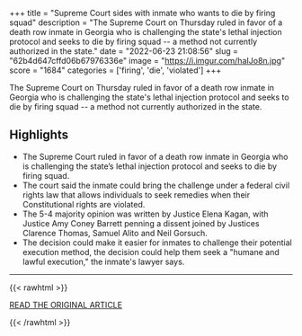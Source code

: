 +++
title = "Supreme Court sides with inmate who wants to die by firing squad"
description = "The Supreme Court on Thursday ruled in favor of a death row inmate in Georgia who is challenging the state's lethal injection protocol and seeks to die by firing squad -- a method not currently authorized in the state."
date = "2022-06-23 21:08:56"
slug = "62b4d647cffd06b67976336e"
image = "https://i.imgur.com/haIJo8n.jpg"
score = "1684"
categories = ['firing', 'die', 'violated']
+++

The Supreme Court on Thursday ruled in favor of a death row inmate in Georgia who is challenging the state's lethal injection protocol and seeks to die by firing squad -- a method not currently authorized in the state.

## Highlights

- The Supreme Court ruled in favor of a death row inmate in Georgia who is challenging the state’s lethal injection protocol and seeks to die by firing squad.
- The court said the inmate could bring the challenge under a federal civil rights law that allows individuals to seek remedies when their Constitutional rights are violated.
- The 5-4 majority opinion was written by Justice Elena Kagan, with Justice Amy Coney Barrett penning a dissent joined by Justices Clarence Thomas, Samuel Alito and Neil Gorsuch.
- The decision could make it easier for inmates to challenge their potential execution method, the decision could help them seek a "humane and lawful execution," the inmate's lawyer says.

---

{{< rawhtml >}}
  <p class="article-category">
    <a target="_blank" href="https://www.cnn.com/2022/06/23/politics/supreme-court-death-row-inmates/index.html">READ THE ORIGINAL ARTICLE</a>
  </p>
{{< /rawhtml >}}
